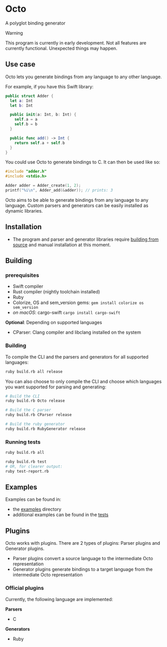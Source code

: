 # Octo

A polyglot binding generator

> [!WARNING]
> This program is currently in early development. Not all features are currently
> functional. Unexpected things may happen.

## Use case

Octo lets you generate bindings from any language to any other language.

For example, if you have this Swift library:

```swift
public struct Adder {
  let a: Int
  let b: Int

  public init(a: Int, b: Int) {
    self.a = a
    self.b = b
  }

  public func add() -> Int {
    return self.a + self.b
  }
}
```

You could use Octo to generate bindings to C. It can then be used like so:

```c
#include "adder.h"
#include <stdio.h>

Adder adder = Adder_create(1, 2);
printf("%i\n", Adder_add(&adder)); // prints: 3
```

Octo aims to be able to generate bindings from any language to any language. Custom parsers and
generators can be easily installed as dynamic libraries.

## Installation

- The program and parser and generator libraries require [building from source](#building) and manual installation at this moment.

## Building

### prerequisites

- Swift compiler
- Rust compiler (nightly toolchain installed)
- Ruby
- Colorize, OS and sem_version gems: `gem install colorize os sem_version`
- *on macOS*: cargo-swift `cargo install cargo-swift`

**Optional**: Depending on supported languages
- CParser: Clang compiler and libclang installed on the system

### Building

To compile the CLI and the parsers and generators for all supported languages:

```sh
ruby build.rb all release
```

You can also choose to only compile the CLI and choose which languages you want supported
for parsing and generating:

```sh
# Build the CLI
ruby build.rb Octo release

# Build the C parser
ruby build.rb CParser release

# Build the ruby generator
ruby build.rb RubyGenerator release
```

### Running tests

```sh
ruby build.rb all

ruby build.rb test
# OR, for clearer output:
ruby test-report.rb
```

## Examples

Examples can be found in:
- the [examples](/Examples) directory
- additional examples can be found in the [tests](/Tests/OctoExecutionTests/resources)

## Plugins

Octo works with plugins. There are 2 types of plugins: Parser plugins and Generator plugins.
- Parser plugins convert a source language to the intermediate Octo representation
- Generator plugins generate bindings to a target language from the intermediate Octo representation

### Official plugins

Currently, the following language are implemented:

**Parsers**
- C

**Generators**
- Ruby
